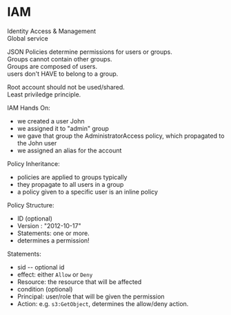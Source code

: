 # IAM

Identity Access & Management  
Global service  

JSON Policies determine permissions for users or groups.  
Groups cannot contain other groups.  
Groups are composed of users.  
users don't HAVE to belong to a group.  

Root account should not be used/shared.  
Least priviledge principle.  

IAM Hands On:  
- we created a user John 
- we assigned it to "admin" group
- we gave that group the AdministratorAccess policy, which propagated to the John user 
- we assigned an alias for the account 

Policy Inheritance:
- policies are applied to groups typically 
- they propagate to all users in a group
- a policy given to a specific user is an inline policy 

Policy Structure:
- ID (optional)
- Version : "2012-10-17"
- Statements: one or more. 
- determines a permission! 


Statements:
- sid -- optional id
- effect: either `Allow` or `Deny`
- Resource: the resource that will be affected
- condition (optional)
- Principal: user/role that will be given the permission 
- Action: e.g. `s3:GetObject`, determines the allow/deny action. 



